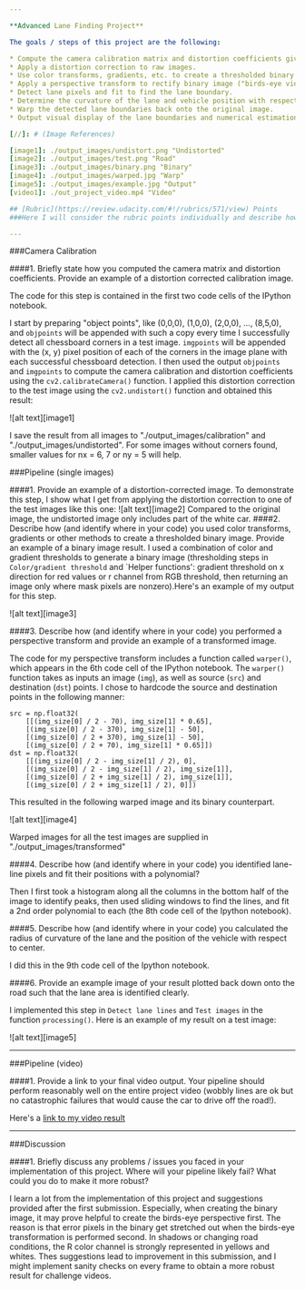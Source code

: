 ```yaml
---

**Advanced Lane Finding Project**

The goals / steps of this project are the following:

* Compute the camera calibration matrix and distortion coefficients given a set of chessboard images.
* Apply a distortion correction to raw images.
* Use color transforms, gradients, etc. to create a thresholded binary image.
* Apply a perspective transform to rectify binary image ("birds-eye view").
* Detect lane pixels and fit to find the lane boundary.
* Determine the curvature of the lane and vehicle position with respect to center.
* Warp the detected lane boundaries back onto the original image.
* Output visual display of the lane boundaries and numerical estimation of lane curvature and vehicle position.

[//]: # (Image References)

[image1]: ./output_images/undistort.png "Undistorted"
[image2]: ./output_images/test.png "Road"
[image3]: ./output_images/binary.png "Binary"
[image4]: ./output_images/warped.jpg "Warp"
[image5]: ./output_images/example.jpg "Output"
[video1]: ./out_project_video.mp4 "Video"

## [Rubric](https://review.udacity.com/#!/rubrics/571/view) Points
###Here I will consider the rubric points individually and describe how I addressed each point in my implementation.  

---
```

###Camera Calibration

####1. Briefly state how you computed the camera matrix and distortion coefficients. Provide an example of a distortion corrected calibration image.

The code for this step is contained in the first two code cells of the IPython notebook.

I start by preparing "object points", like (0,0,0), (1,0,0), (2,0,0), ..., (8,5,0), and `objpoints` will be appended with such a copy every time I successfully detect all chessboard corners in a test image.  `imgpoints` will be appended with the (x, y) pixel position of each of the corners in the image plane with each successful chessboard detection.  I then used the output `objpoints` and `imgpoints` to compute the camera calibration and distortion coefficients using the `cv2.calibrateCamera()` function.  I applied this distortion correction to the test image using the `cv2.undistort()` function and obtained this result:

![alt text][image1]

I save the result from all images to "./output_images/calibration" and "./output_images/undistorted".  For some images without corners found, smaller values for nx = 6, 7 or ny = 5 will help.

###Pipeline (single images)

####1. Provide an example of a distortion-corrected image.
To demonstrate this step, I show what I get from applying the distortion correction to one of the test images like this one:
![alt text][image2]
Compared to the original image, the undistorted image only includes part of the white car.
####2. Describe how (and identify where in your code) you used color transforms, gradients or other methods to create a thresholded binary image.  Provide an example of a binary image result.
I used a combination of color and gradient thresholds to generate a binary image (thresholding steps in `Color/gradient threshold` and `Helper functions': gradient threshold on x direction for red values or r channel from RGB threshold, then returning an image only where mask pixels are nonzero).Here's an example of my output for this step.

![alt text][image3]

####3. Describe how (and identify where in your code) you performed a perspective transform and provide an example of a transformed image.

The code for my perspective transform includes a function called `warper()`, which appears in the 6th code cell of the IPython notebook.  The `warper()` function takes as inputs an image (`img`), as well as source (`src`) and destination (`dst`) points.  I chose to hardcode the source and destination points in the following manner:

```
src = np.float32(
    [[(img_size[0] / 2 - 70), img_size[1] * 0.65],
    [(img_size[0] / 2 - 370), img_size[1] - 50],
    [(img_size[0] / 2 + 370), img_size[1] - 50],
    [(img_size[0] / 2 + 70), img_size[1] * 0.65]])
dst = np.float32(
    [[(img_size[0] / 2 - img_size[1] / 2), 0],
    [(img_size[0] / 2 - img_size[1] / 2), img_size[1]],
    [(img_size[0] / 2 + img_size[1] / 2), img_size[1]],
    [(img_size[0] / 2 + img_size[1] / 2), 0]])

```

This resulted in the following warped image and its binary counterpart.

![alt text][image4]

Warped images for all the test images are supplied in "./output_images/transformed"

####4. Describe how (and identify where in your code) you identified lane-line pixels and fit their positions with a polynomial?

Then I first took a histogram along all the columns in the bottom half of the image to identify peaks, then used sliding windows to find the lines, and fit a 2nd order polynomial to each (the 8th code cell of the Ipython notebook).

####5. Describe how (and identify where in your code) you calculated the radius of curvature of the lane and the position of the vehicle with respect to center.

I did this in the 9th code cell of the Ipython notebook.

####6. Provide an example image of your result plotted back down onto the road such that the lane area is identified clearly.

I implemented this step in `Detect lane lines` and `Test images` in the function `processing()`.  Here is an example of my result on a test image:

![alt text][image5]

---

###Pipeline (video)

####1. Provide a link to your final video output.  Your pipeline should perform reasonably well on the entire project video (wobbly lines are ok but no catastrophic failures that would cause the car to drive off the road!).

Here's a [link to my video result](./out_project_video.mp4)

---

###Discussion

####1. Briefly discuss any problems / issues you faced in your implementation of this project.  Where will your pipeline likely fail?  What could you do to make it more robust?

I learn a lot from the implementation of this project and suggestions provided after the first submission.  Especially, when creating the binary image, it may prove helpful to create the birds-eye perspective first.  The reason is that error pixels in the binary get stretched out when the birds-eye transformation is performed second.  In shadows or changing road conditions, the R color channel is strongly represented in yellows and whites.  Thes suggestions lead to improvement in this submission, and I might implement sanity checks on every frame to obtain a more robust result for challenge videos.
